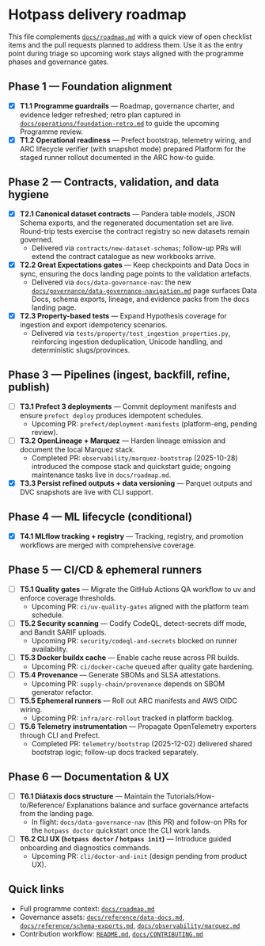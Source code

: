 # Hotpass delivery roadmap

This file complements [`docs/roadmap.md`](docs/roadmap.md) with a quick view of
open checklist items and the pull requests planned to address them. Use it as the
entry point during triage so upcoming work stays aligned with the programme
phases and governance gates.

## Phase 1 — Foundation alignment

- [x] **T1.1 Programme guardrails** — Roadmap, governance charter, and evidence
  ledger refreshed; retro plan captured in
  [`docs/operations/foundation-retro.md`](docs/operations/foundation-retro.md) to
  guide the upcoming Programme review.
- [x] **T1.2 Operational readiness** — Prefect bootstrap, telemetry wiring, and
  ARC lifecycle verifier (with snapshot mode) prepared Platform for the staged
  runner rollout documented in the ARC how-to guide.

## Phase 2 — Contracts, validation, and data hygiene

- [x] **T2.1 Canonical dataset contracts** — Pandera table models, JSON Schema
  exports, and the regenerated documentation set are live. Round-trip tests
  exercise the contract registry so new datasets remain governed.
  - Delivered via `contracts/new-dataset-schemas`; follow-up PRs will extend the
    contract catalogue as new workbooks arrive.
- [x] **T2.2 Great Expectations gates** — Keep checkpoints and Data Docs in
  sync, ensuring the docs landing page points to the validation artefacts.
  - Delivered via `docs/data-governance-nav`: the new
    [`docs/governance/data-governance-navigation.md`](docs/governance/data-governance-navigation.md)
    page surfaces Data Docs, schema exports, lineage, and evidence packs from the
    docs landing page.
- [x] **T2.3 Property-based tests** — Expand Hypothesis coverage for ingestion
  and export idempotency scenarios.
  - Delivered via `tests/property/test_ingestion_properties.py`, reinforcing
    ingestion deduplication, Unicode handling, and deterministic slugs/provinces.

## Phase 3 — Pipelines (ingest, backfill, refine, publish)

- [ ] **T3.1 Prefect 3 deployments** — Commit deployment manifests and ensure
  `prefect deploy` produces idempotent schedules.
  - Upcoming PR: `prefect/deployment-manifests` (platform-eng, pending review).
- [ ] **T3.2 OpenLineage + Marquez** — Harden lineage emission and document the
  local Marquez stack.
  - Completed PR: `observability/marquez-bootstrap` (2025-10-28) introduced the
    compose stack and quickstart guide; ongoing maintenance tasks live in
    `docs/roadmap.md`.
- [x] **T3.3 Persist refined outputs + data versioning** — Parquet outputs and
  DVC snapshots are live with CLI support.

## Phase 4 — ML lifecycle (conditional)

- [x] **T4.1 MLflow tracking + registry** — Tracking, registry, and promotion
  workflows are merged with comprehensive coverage.

## Phase 5 — CI/CD & ephemeral runners

- [ ] **T5.1 Quality gates** — Migrate the GitHub Actions QA workflow to uv and
  enforce coverage thresholds.
  - Upcoming PR: `ci/uv-quality-gates` aligned with the platform team schedule.
- [ ] **T5.2 Security scanning** — Codify CodeQL, detect-secrets diff mode, and
  Bandit SARIF uploads.
  - Upcoming PR: `security/codeql-and-secrets` blocked on runner availability.
- [ ] **T5.3 Docker buildx cache** — Enable cache reuse across PR builds.
  - Upcoming PR: `ci/docker-cache` queued after quality gate hardening.
- [ ] **T5.4 Provenance** — Generate SBOMs and SLSA attestations.
  - Upcoming PR: `supply-chain/provenance` depends on SBOM generator refactor.
- [ ] **T5.5 Ephemeral runners** — Roll out ARC manifests and AWS OIDC wiring.
  - Upcoming PR: `infra/arc-rollout` tracked in platform backlog.
- [ ] **T5.6 Telemetry instrumentation** — Propagate OpenTelemetry exporters
  through CLI and Prefect.
  - Completed PR: `telemetry/bootstrap` (2025-12-02) delivered shared bootstrap
    logic; follow-up docs tracked separately.

## Phase 6 — Documentation & UX

- [ ] **T6.1 Diátaxis docs structure** — Maintain the Tutorials/How-to/Reference/
  Explanations balance and surface governance artefacts from the landing page.
  - In flight: `docs/data-governance-nav` (this PR) and follow-on PRs for the
    `hotpass doctor` quickstart once the CLI work lands.
- [ ] **T6.2 CLI UX (`hotpass doctor` / `hotpass init`)** — Introduce guided
  onboarding and diagnostics commands.
  - Upcoming PR: `cli/doctor-and-init` (design pending from product UX).

## Quick links

- Full programme context: [`docs/roadmap.md`](docs/roadmap.md)
- Governance assets: [`docs/reference/data-docs.md`](docs/reference/data-docs.md),
  [`docs/reference/schema-exports.md`](docs/reference/schema-exports.md),
  [`docs/observability/marquez.md`](docs/observability/marquez.md)
- Contribution workflow: [`README.md`](README.md),
  [`docs/CONTRIBUTING.md`](docs/CONTRIBUTING.md)
